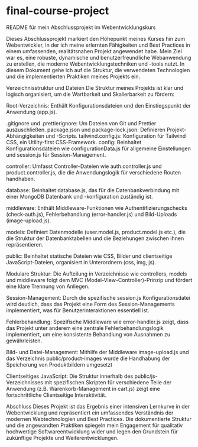 # final-course-project

README für mein Abschlussprojekt im Webentwicklungskurs

<!-- ----------------------------------------------------------------------- -->
<!--                            Projektübersicht                             -->
<!-- ----------------------------------------------------------------------- -->

Dieses Abschlussprojekt markiert den Höhepunkt meines Kurses hin zum Webentwickler, in der ich meine erlernten Fähigkeiten und Best Practices in einem umfassenden, realitätsnahen Projekt angewendet habe. Mein Ziel war es, eine robuste, dynamische und benutzerfreundliche Webanwendung zu erstellen, die moderne Webentwicklungstechniken und -tools nutzt. In diesem Dokument gehe ich auf die Struktur, die verwendeten Technologien und die implementierten Praktiken meines Projekts ein.

<!-- ----------------------------------------------------------------------- -->
<!--                Projektstruktur und angewandte Praktiken                 -->
<!-- ----------------------------------------------------------------------- -->

Verzeichnisstruktur und Dateien
Die Struktur meines Projekts ist klar und logisch organisiert, um die Wartbarkeit und Skalierbarkeit zu fördern:

Root-Verzeichnis: Enthält Konfigurationsdateien und den Einstiegspunkt der Anwendung (app.js).

.gitignore und .prettierignore: Um Dateien von Git und Prettier auszuschließen.
package.json und package-lock.json: Definieren Projekt-Abhängigkeiten und -Scripts.
tailwind.config.js: Konfiguration für Tailwind CSS, ein Utility-first CSS-Framework.
config: Beinhaltet Konfigurationsdateien wie configurationData.js für allgemeine Einstellungen und session.js für Session-Management.

controller: Umfasst Controller-Dateien wie auth.controller.js und product.controller.js, die die Anwendungslogik für verschiedene Routen handhaben.

database: Beinhaltet database.js, das für die Datenbankverbindung mit einer MongoDB Datenbank und -konfiguration zuständig ist.

middleware: Enthält Middleware-Funktionen wie Authentifizierungschecks (check-auth.js), Fehlerbehandlung (error-handler.js) und Bild-Uploads (image-upload.js).

models: Definiert Datenmodelle (user.model.js, product.model.js etc.), die die Struktur der Datenbanktabellen und die Beziehungen zwischen ihnen repräsentieren.

public: Beinhaltet statische Dateien wie CSS, Bilder und clientseitige JavaScript-Dateien, organisiert in Unterordnern (css, img, js).

<!-- ----------------------------------------------------------------------- -->
<!--                          Angewandte Praktiken                           -->
<!-- ----------------------------------------------------------------------- -->

Modulare Struktur: Die Aufteilung in Verzeichnisse wie controllers, models und middleware folgt dem MVC (Model-View-Controller)-Prinzip und fördert eine klare Trennung von Anliegen.

Session-Management: Durch die spezifische session.js Konfigurationsdatei wird deutlich, dass das Projekt eine Form des Session-Managements implementiert, was für Benutzerinteraktionen essentiell ist.

Fehlerbehandlung: Spezifische Middleware wie error-handler.js zeigt, dass das Projekt unter anderem eine zentrale Fehlerbehandlungslogik implementiert, um eine konsistente Behandlung von Ausnahmen zu gewährleisten.

Bild- und Datei-Management: Mithilfe der Middleware image-upload.js und das Verzeichnis public/product-images wurde die Handhabung der Speicherung von Produktbildern umgesetzt

Clientseitiges JavaScript: Die Struktur innerhalb des public/js-Verzeichnisses mit spezifischen Skripten für verschiedene Teile der Anwendung (z.B. Warenkorb-Management in cart.js) zeigt eine fortschrittliche Clientseitige Interaktivität.

Abschluss
Dieses Projekt ist das Ergebnis einer intensiven Lernkurve in der Webentwicklung und repräsentiert ein umfassendes Verständnis der modernen Webtechnologien und Best Practices. Die dokumentierte Struktur und die angewandten Praktiken spiegeln mein Engagement für qualitativ hochwertige Softwareentwicklung wider und legen den Grundstein für zukünftige Projekte und Weiterentwicklungen.
